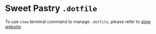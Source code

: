# Sweet Pastry `.dotfile`
To use `stow` terminal command to manage `.dotfile`, please refer to [stow website](https://www.gnu.org/software/stow/stow.html).
